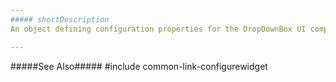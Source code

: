 ```yaml
---
##### shortDescription
An object defining configuration properties for the DropDownBox UI component.

---
```

#####See Also#####
#include common-link-configurewidget